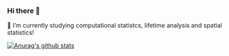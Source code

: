 ### Hi there 👋
🌱 I’m currently studying computational statistcs, lifetime analysis and spatial statistics!

[![Anurag's github stats](https://github-readme-stats.vercel.app/api?username=jimoskar&count_private=true&hide=stars&show_icons=true&theme=prussian)](https://github.com/anuraghazra/github-readme-stats)

<!--
[![Top Langs](https://github-readme-stats.vercel.app/api/top-langs/?username=jimoskar&layout=compact&theme=prussian)](https://github.com/anuraghazra/github-readme-stats)
-->



<!--
**jimoskar/jimoskar** is a ✨ _special_ ✨ repository because its `README.md` (this file) appears on your GitHub profile.

Here are some ideas to get you started:

- 🔭 I’m currently working on ...
- 🌱 I’m currently learning ...
- 👯 I’m looking to collaborate on ...
- 🤔 I’m looking for help with ...
- 💬 Ask me about ...
- 📫 How to reach me: ...
- 😄 Pronouns: ...
- ⚡ Fun fact: ...
-->
